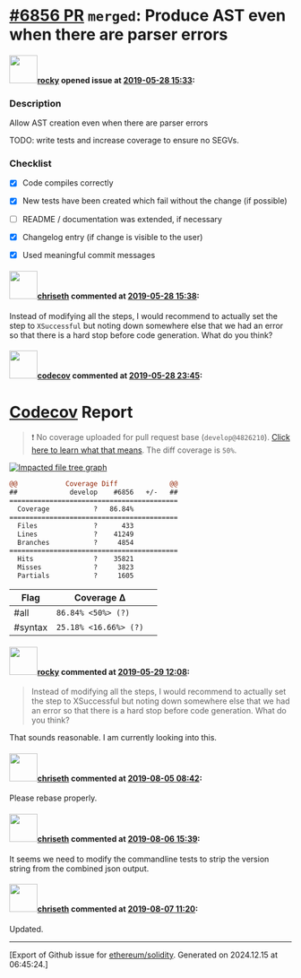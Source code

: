 # [\#6856 PR](https://github.com/ethereum/solidity/pull/6856) `merged`: Produce AST even when there are parser errors

#### <img src="https://avatars.githubusercontent.com/u/8851?v=4" width="50">[rocky](https://github.com/rocky) opened issue at [2019-05-28 15:33](https://github.com/ethereum/solidity/pull/6856):

### Description

Allow AST creation even when there are parser errors

TODO: write tests and increase coverage to ensure no SEGVs.

### Checklist
- [x] Code compiles correctly
- [x] New tests have been created which fail without the change (if possible)
- [ ] README / documentation was extended, if necessary
- [x] Changelog entry (if change is visible to the user)
- [x] Used meaningful commit messages


#### <img src="https://avatars.githubusercontent.com/u/9073706?v=4" width="50">[chriseth](https://github.com/chriseth) commented at [2019-05-28 15:38](https://github.com/ethereum/solidity/pull/6856#issuecomment-496570858):

Instead of modifying all the steps, I would recommend to actually set the step to `XSuccessful` but noting down somewhere else that we had an error so that there is a hard stop before code generation. What do you think?

#### <img src="https://avatars.githubusercontent.com/in/254?v=4" width="50">[codecov](https://github.com/apps/codecov) commented at [2019-05-28 23:45](https://github.com/ethereum/solidity/pull/6856#issuecomment-496730280):

# [Codecov](https://codecov.io/gh/ethereum/solidity/pull/6856?src=pr&el=h1) Report
> :exclamation: No coverage uploaded for pull request base (`develop@4826210`). [Click here to learn what that means](https://docs.codecov.io/docs/error-reference#section-missing-base-commit).
> The diff coverage is `50%`.

[![Impacted file tree graph](https://codecov.io/gh/ethereum/solidity/pull/6856/graphs/tree.svg?width=650&token=87PGzVEwU0&height=150&src=pr)](https://codecov.io/gh/ethereum/solidity/pull/6856?src=pr&el=tree)

```diff
@@            Coverage Diff             @@
##             develop    #6856   +/-   ##
==========================================
  Coverage           ?   86.84%           
==========================================
  Files              ?      433           
  Lines              ?    41249           
  Branches           ?     4854           
==========================================
  Hits               ?    35821           
  Misses             ?     3823           
  Partials           ?     1605
```

| Flag | Coverage Δ | |
|---|---|---|
| #all | `86.84% <50%> (?)` | |
| #syntax | `25.18% <16.66%> (?)` | |

#### <img src="https://avatars.githubusercontent.com/u/8851?v=4" width="50">[rocky](https://github.com/rocky) commented at [2019-05-29 12:08](https://github.com/ethereum/solidity/pull/6856#issuecomment-496908911):

> Instead of modifying all the steps, I would recommend to actually set the step to XSuccessful but noting down somewhere else that we had an error so that there is a hard stop before code generation. What do you think?

That sounds reasonable. I am currently looking into this.

#### <img src="https://avatars.githubusercontent.com/u/9073706?v=4" width="50">[chriseth](https://github.com/chriseth) commented at [2019-08-05 08:42](https://github.com/ethereum/solidity/pull/6856#issuecomment-518143076):

Please rebase properly.

#### <img src="https://avatars.githubusercontent.com/u/9073706?v=4" width="50">[chriseth](https://github.com/chriseth) commented at [2019-08-06 15:39](https://github.com/ethereum/solidity/pull/6856#issuecomment-518725323):

It seems we need to modify the commandline tests to strip the version string from the combined json output.

#### <img src="https://avatars.githubusercontent.com/u/9073706?v=4" width="50">[chriseth](https://github.com/chriseth) commented at [2019-08-07 11:20](https://github.com/ethereum/solidity/pull/6856#issuecomment-519054317):

Updated.


-------------------------------------------------------------------------------



[Export of Github issue for [ethereum/solidity](https://github.com/ethereum/solidity). Generated on 2024.12.15 at 06:45:24.]
